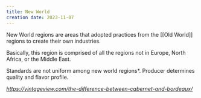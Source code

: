 ```yaml
---
title: New World
creation date: 2023-11-07
---
```


New World regions are areas that adopted practices from the [[Old World]] regions to create their own industries. 

Basically, this region is comprised of all the regions not in Europe, North Africa, or the Middle East.

Standards are not uniform among new world regions*. 
Producer determines quality and flavor profile.

*https://vintageview.com/the-difference-between-cabernet-and-bordeaux/*